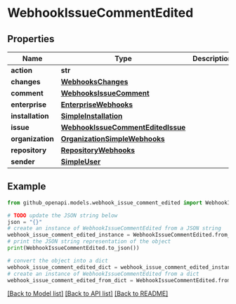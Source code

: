 # WebhookIssueCommentEdited


## Properties

Name | Type | Description | Notes
------------ | ------------- | ------------- | -------------
**action** | **str** |  | 
**changes** | [**WebhooksChanges**](WebhooksChanges.md) |  | 
**comment** | [**WebhooksIssueComment**](WebhooksIssueComment.md) |  | 
**enterprise** | [**EnterpriseWebhooks**](EnterpriseWebhooks.md) |  | [optional] 
**installation** | [**SimpleInstallation**](SimpleInstallation.md) |  | [optional] 
**issue** | [**WebhookIssueCommentEditedIssue**](WebhookIssueCommentEditedIssue.md) |  | 
**organization** | [**OrganizationSimpleWebhooks**](OrganizationSimpleWebhooks.md) |  | [optional] 
**repository** | [**RepositoryWebhooks**](RepositoryWebhooks.md) |  | 
**sender** | [**SimpleUser**](SimpleUser.md) |  | 

## Example

```python
from github_openapi.models.webhook_issue_comment_edited import WebhookIssueCommentEdited

# TODO update the JSON string below
json = "{}"
# create an instance of WebhookIssueCommentEdited from a JSON string
webhook_issue_comment_edited_instance = WebhookIssueCommentEdited.from_json(json)
# print the JSON string representation of the object
print(WebhookIssueCommentEdited.to_json())

# convert the object into a dict
webhook_issue_comment_edited_dict = webhook_issue_comment_edited_instance.to_dict()
# create an instance of WebhookIssueCommentEdited from a dict
webhook_issue_comment_edited_from_dict = WebhookIssueCommentEdited.from_dict(webhook_issue_comment_edited_dict)
```
[[Back to Model list]](../README.md#documentation-for-models) [[Back to API list]](../README.md#documentation-for-api-endpoints) [[Back to README]](../README.md)


